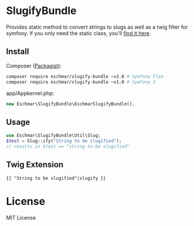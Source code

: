 # SlugifyBundle
Provides static method to convert strings to slugs as well as a twig filter for symfony. If you only need the static class, you'll [find it here](Util/Slug.php).

## Install
Composer (<a href="https://packagist.org/packages/eschmar/slugify-bundle" target="_blank">Packagist</a>):
```sh
composer require eschmar/slugify-bundle ~v2.0 # Symfony Flex
composer require eschmar/slugify-bundle ~v1.0 # Symfony 2
```

app/Appkernel.php:
```php
new Eschmar\SlugifyBundle\EschmarSlugifyBundle(),
```

## Usage
```php
use Eschmar\SlugifyBundle\Util\Slug;
$test = Slug::ify("String to be slugified");
// results in $test == "string-to-be-slugified"
```

## Twig Extension
```twig
{{ "String to be slugified"|slugify }}
```

# License
MIT License